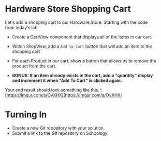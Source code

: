 # Hardware Store Shopping Cart

Let's add a shopping cart to our Hardware Store. Starting with the code from today's lab:

* Create a CartView component that displays all of the items in our cart.
* Within ShopView, add a `Add to Cart` button that will add an item to the shopping cart
* For each Product in our cart, show a button that allows us to remove the product from the cart.

* **BONUS: If an item already exists in the cart, add a "quantity" display and increment it when "Add To Cart" is clicked again.**

Your end result should look something like this.
![https://imgur.com/a/OvXHX](https://imgur.com/a/OvXHX)

# Turning In

* Create a new Git repository with your solution.
* Submit a link to the Git repository on Schoology.
